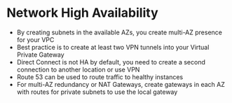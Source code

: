 # Network High Availability

 - By creating subnets in the available AZs, you create multi-AZ presence for your VPC
 - Best practice is to create at least two VPN tunnels into your Virtual Private Gateway
 - Direct Connect is not HA by default, you need to create a second connection to another location or use VPN
 - Route 53 can be used to route traffic to healthy instances
 - For multi-AZ redundancy or NAT Gateways, create gateways in each AZ with routes for private subnets to use the local gateway
